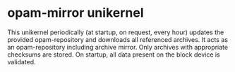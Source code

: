 # opam-mirror unikernel

This unikernel periodically (at startup, on request, every hour) updates the
provided opam-repository and downloads all referenced archives. It acts as
an opam-repository including archive mirror. Only archives with appropriate
checksums are stored. On startup, all data present on the block device is
validated.
